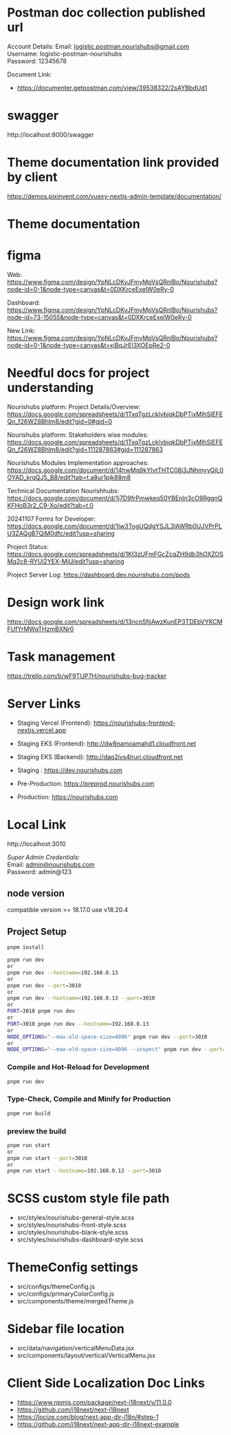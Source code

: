 # Postman doc collection published url

Account Details:
Email: logistic.postman.nourishubs@gmail.com <br>
Username: logistic-postman-nourishubs <br>
Password: 12345678 <br>

Document Link:

- https://documenter.getpostman.com/view/39538322/2sAYBbdUd1

# swagger

http://localhost:8000/swagger

<!-- # unplugin-vue-router
https://github.com/posva/unplugin-vue-router

# vite-plugin-vue-layouts
https://github.com/JohnCampionJr/vite-plugin-vue-layouts -->

# Theme documentation link provided by client

https://demos.pixinvent.com/vuexy-nextjs-admin-template/documentation/

# Theme documentation

<!-- https://demos.pixinvent.com/vuexy-vuejs-admin-template/documentation/
https://demos.pixinvent.com/vuexy-vuejs-admin-template/documentation/guide/installation.html#nuxt -->

# figma

Web:
https://www.figma.com/design/YpNLcDKvJFmyMpVsQRnlBo/Nourishubs?node-id=0-1&node-type=canvas&t=0DXKrceExelW0eRy-0

Dashboard:
https://www.figma.com/design/YpNLcDKvJFmyMpVsQRnlBo/Nourishubs?node-id=73-15055&node-type=canvas&t=0DXKrceExelW0eRy-0

New Link:
https://www.figma.com/design/YpNLcDKvJFmyMpVsQRnlBo/Nourishubs?node-id=0-1&node-type=canvas&t=xjBqJrEl3XOEpRe2-0

# Needful docs for project understanding

Nourishubs platform: Project Details/Overview:
https://docs.google.com/spreadsheets/d/1TxqTgzLcklvbjqkDbPTjxMIhSlEFEQn_f26WZ8Bhlm8/edit?gid=0#gid=0

Nourishubs platform: Stakeholders wise modules:
https://docs.google.com/spreadsheets/d/1TxqTgzLcklvbjqkDbPTjxMIhSlEFEQn_f26WZ8Bhlm8/edit?gid=111287863#gid=111287863

Nourishubs Modules Implementation approaches:
https://docs.google.com/document/d/14hwMq9kYIvtTHTC08i3JNhmyyQjL0OYAD_krqQJ5_B8/edit?tab=t.a8ur1pjk88m8

Technical Documentation Nourishhubs:
https://docs.google.com/document/d/1j7D9frPmwkeq50YBEnIn3cO9RggnQKFHoB3r2_C9-Xo/edit?tab=t.0

20241107 Forms for Developer:
https://docs.google.com/document/d/1Iw3TogUQdgYSJL3lAWRb0UJVPrPLU3ZAQgB7QiM0dfc/edit?usp=sharing

Project Status:
https://docs.google.com/spreadsheets/d/1KI3zUFmFGcZcqZH9db3hOXZOSMq2c8-RYUl2YEX-MjU/edit?usp=sharing

Project Server Log:
https://dashboard.dev.nourishubs.com/pods

# Design work link

https://docs.google.com/spreadsheets/d/13ncnSfjjAwzKunEP3TDEbVYKCMFUfYrMWqTHzmBXNr0

# Task management

https://trello.com/b/wF9TUP7H/nourishubs-bug-tracker

# Server Links

- Staging Vercel (Frontend): https://nourishubs-frontend-nextjs.vercel.app
- Staging EKS (Frontend): http://dw8namoamahd1.cloudfront.net
- Staging EKS (Backend): http://daq2ivs4lruri.cloudfront.net

- Staging : https://dev.nourishubs.com
- Pre-Production: https://preprod.nourishubs.com
- Production: https://nourishubs.com

# Local Link

http://localhost:3010

_Super Admin Credentials:_ <br>
Email: admin@nourishubs.com <br>
Password: admin@123

## node version

compatible version >= 18.17.0
use v18.20.4

## Project Setup

```sh
pnpm install

pnpm run dev
or
pnpm run dev --hostname=192.168.0.13
or
pnpm run dev --port=3010
or
pnpm run dev --hostname=192.168.0.13 --port=3010
or
PORT=3010 pnpm run dev
or
PORT=3010 pnpm run dev --hostname=192.168.0.13
or
NODE_OPTIONS="--max-old-space-size=4096" pnpm run dev --port=3010
or
NODE_OPTIONS="--max-old-space-size=4096 --inspect" pnpm run dev --port=3010
```

### Compile and Hot-Reload for Development

```sh
pnpm run dev
```

### Type-Check, Compile and Minify for Production

```sh
pnpm run build
```

### preview the build

```sh
pnpm run start
or
pnpm run start --port=3010
or
pnpm run start --hostname=192.168.0.13 --port=3010
```

<!-- ### run the build in production mode
```sh
node .output/server/index.mjs
or
NITRO_PORT=4000 node .output/server/index.mjs
or
NITRO_PORT=4000 NITRO_HOST=192.168.0.13 node .output/server/index.mjs
``` -->

<!-- # run nuxt full-version theme
NITRO_PORT=3000 pnpm run dev
pnpm run build
AUTH_SECRET=YOUR_SECRET AUTH_ORIGIN=http://localhost:3015 NITRO_PORT=3015 node .output/server/index.mjs
AUTH_SECRET=YOUR_SECRET AUTH_ORIGIN=http://192.168.0.13:3015 NITRO_PORT=3015 node .output/server/index.mjs -->

<!-- # SCSS custom variables
Define: @layouts/styles/_variables.scss <br>
Use as: @layouts/styles/nourishubs/_nourishubs-style.scss -->

# SCSS custom style file path

- src/styles/nourishubs-general-style.scss
- src/styles/nourishubs-front-style.scss
- src/styles/nourishubs-blank-style.scss
- src/styles/nourishubs-dashboard-style.scss

# ThemeConfig settings

- src/configs/themeConfig.js
- src/configs/primaryColorConfig.js
- src/components/theme/mergedTheme.js
  <!-- - plugins/vuetify/theme.js -->
  <!-- - src/components/theme/index.jsx -->

<!-- # Theme common functions and constants
- /utils/constants.js
- /utils/commonFunctions.js
- /utils/global-filters.js
- /utils/global-functions.js -->

# Sidebar file location

- src/data/navigation/verticalMenuData.jsx
- src/components/layout/vertical/VerticalMenu.jsx

<!-- # Vue Toastification
Git repo: https://github.com/Maronato/vue-toastification/tree/next
Usefull links:
- https://vue-toastification.maronato.dev -->

# Client Side Localization Doc Links

- https://www.npmjs.com/package/next-i18next/v/11.0.0
- https://github.com/i18next/next-i18next
- https://locize.com/blog/next-app-dir-i18n/#step-1
- https://github.com/i18next/next-app-dir-i18next-example
